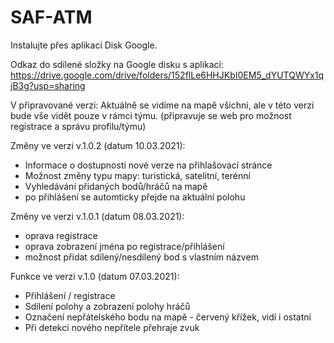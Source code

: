 # SAF-ATM

Instalujte přes aplikaci Disk Google.

Odkaz do sdílené složky na Google disku s aplikací:
https://drive.google.com/drive/folders/152flLe6HHJKbI0EM5_dYUTQWYx1qjB3g?usp=sharing

V připravované verzi:
 Aktuálně se vidíme na mapě všichni, ale v této verzi bude vše vidět pouze v rámci týmu. (připravuje se web pro možnost registrace a správu profilu/týmu)

Změny ve verzi v.1.0.2 (datum 10.03.2021):
 - Informace o dostupnosti nové verze na přihlašovací stránce
 - Možnost změny typu mapy: turistická, satelitní, terénní
 - Vyhledávání přidaných bodů/hráčů na mapě
 - po přihlášení se automticky přejde na aktuální polohu

Změny ve verzi v.1.0.1 (datum 08.03.2021):
 - oprava registrace
 - oprava zobrazení jména po registrace/přihlášení
 - možnost přidat sdílený/nesdílený bod s vlastním názvem

Funkce ve verzi v.1.0 (datum 07.03.2021):
 - Přihlášení / registrace
 - Sdílení polohy a zobrazení polohy hráčů
 - Označení nepřátelského bodu na mapě - červený křížek, vidí i ostatní
 - Při detekci nového nepřítele přehraje zvuk
